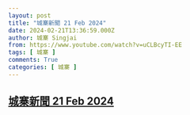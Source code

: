 ```yaml
---
layout: post
title: "城寨新聞 21 Feb 2024"
date: 2024-02-21T13:36:59.000Z
author: 城寨 Singjai
from: https://www.youtube.com/watch?v=uCLBcyTI-EE
tags: [ 城寨 ]
comments: True
categories: [ 城寨 ]
---
```

<!--1708522619000-->
[城寨新聞 21 Feb 2024](https://www.youtube.com/watch?v=uCLBcyTI-EE)
------

<div>

</div>
